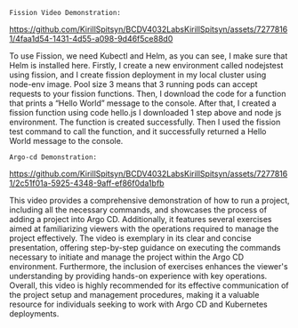 `Fission Video Demonstration:`

https://github.com/KirillSpitsyn/BCDV4032LabsKirillSpitsyn/assets/72778161/4faa1d54-1431-4d55-a098-9d46f5ce88d0

To use Fission, we need Kubectl and Helm, as you can see, I make sure that Helm is installed here. Firstly, I create a new environment called nodejstest using fission, and I create fission deployment in my local cluster using node-env image. 
Pool size 3 means that 3 running pods can accept requests to your fission functions. Then, I download the code for a function that prints a “Hello World” message to the console. After that, I created a fission function using code hello.js
I downloaded 1 step above and node js environment. The function is created successfully. Then I used the fission test command to call the function, and it successfully returned a Hello World message to the console. 

`Argo-cd Demonstration:`

https://github.com/KirillSpitsyn/BCDV4032LabsKirillSpitsyn/assets/72778161/2c51f01a-5925-4348-9aff-ef86f0da1bfb

This video provides a comprehensive demonstration of how to run a project, including all the necessary commands, and showcases the process of adding a project into Argo CD. Additionally, it features several exercises aimed at familiarizing viewers with the operations required to manage the project effectively.
The video is exemplary in its clear and concise presentation, offering step-by-step guidance on executing the commands necessary to initiate and manage the project within the Argo CD environment. Furthermore, the inclusion of exercises enhances the viewer's understanding by providing hands-on experience with key operations.
Overall, this video is highly recommended for its effective communication of the project setup and management procedures, making it a valuable resource for individuals seeking to work with Argo CD and Kubernetes deployments.

